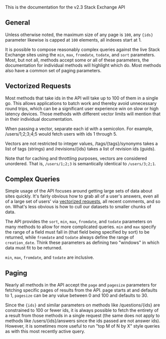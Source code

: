 This is the documentation for the v2.3 Stack Exchange API

## General

Unless otherwise noted, the maximum size of any page is `100`, any `{ids}` parameter likewise is capped at `100`
elements, all indexes start at 1.

It is possible to compose reasonably complex queries against the live Stack Exchange sites using the `min`, `max`,
`fromdate`, `todate`, and `sort` parameters. Most, but not all, methods accept some or all of these parameters, the
documentation for individual methods will highlight which do. Most methods also have a common set of paging parameters.

<div id="vectorized-requests"></div>

## Vectorized Requests

Most methods that take ids in the API will take up to 100 of them in a single go. This allows applications to batch work
and thereby avoid unnecessary round trips, which can be a significant user experience win on slow or high latency
devices. Those methods with different vector limits will mention that in their individual documentation.

When passing a vector, separate each id with a semicolon. For example, /users/1;2;3;4;5 would fetch users with ids 1
through 5.

Vectors are not restricted to integer values, /tags/{tags}/synonyms takes a list of tags (strings) and /revisions/{ids}
takes a list of revision ids (guids).

Note that for caching and throttling purposes, vectors are considered unordered. That is, `/users/1;2;3` is semantically
identical to `/users/3;2;1`.

<div id="complex-queries"></div>

## Complex Queries

Simple usage of the API focuses around getting large sets of data about sites quickly. It's fairly obvious how to grab
all of a user's answers, even all of a large set of users' via [vectorized requests](#vectorized-requests), all recent
comments, and so on. What's less obvious is how to cull our datasets to smaller chunks of data.

The API provides the `sort`, `min`, `max`, `fromdate`, and `todate` parameters on many methods to allow for more
complicated queries. `min` and `max` specify the range of a field must fall in (that field being specified by sort) to
be returned, while `fromdate` and `todate` always define the range of `creation_date`. Think these parameters as
defining two "windows" in which data must fit to be returned.

`min`, `max`, `fromdate`, and `todate` are inclusive.

<div id="paging"></div>

## Paging

Nearly all methods in the API accept the `page` and `pagesize` parameters for fetching specific pages of results from
the API. page starts at and defaults to 1, `pagesize` can be any value between 0 and 100 and defaults to 30.

Since the `{ids}` and similar parameters on methods like /questions/{ids} are constrained to 100 or fewer ids, it is
always possible to fetch the entirety of a result from those methods in a single request (the same does not apply to
methods like /users/{ids}/answers since the ids passed are not answer ids). However, it is sometimes more useful to run
"top M of N by X" style queries as with this most recently active query.
